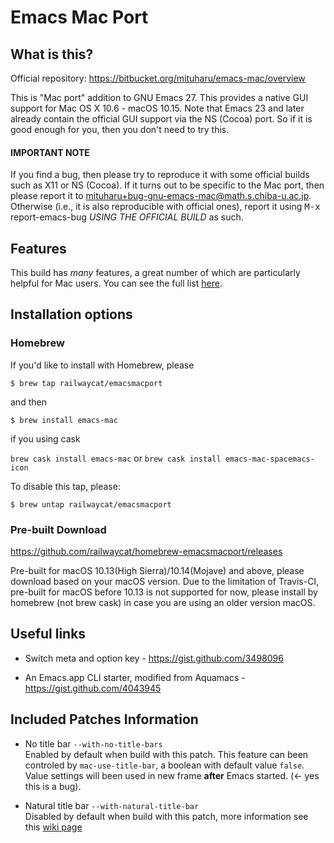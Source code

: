 # Emacs Mac Port

## What is this? ##

Official repository: https://bitbucket.org/mituharu/emacs-mac/overview

This is "Mac port" addition to GNU Emacs 27.  This provides a native
GUI support for Mac OS X 10.6 - macOS 10.15.  Note that Emacs 23 and
later already contain the official GUI support via the NS (Cocoa)
port. So if it is good enough for you, then you don't need to try
this.

#### IMPORTANT NOTE ####

If you find a bug, then please try to reproduce it with some
official builds such as X11 or NS (Cocoa).  If it turns out to be
specific to the Mac port, then please report it to
<a href="mailto:mituharu+bug-gnu-emacs-mac@math.s.chiba-u.ac.jp">mituharu+bug-gnu-emacs-mac@math.s.chiba-u.ac.jp</a>.  Otherwise (i.e.,
it is also reproducible with official ones), report it using <kbd>M-x</kbd>
report-emacs-bug *USING THE OFFICIAL BUILD* as such.

## Features ##
This build has *many* features, a great number of which are particularly helpful for Mac users. You can see the full list <a href="https://bitbucket.org/mituharu/emacs-mac/src/f3402395995bf70e50d6e65f841e44d5f9b4603c/README-mac?at=master&fileviewer=file-view-default">here</a>. 


## Installation options ##


### Homebrew ###
If you'd like to install with Homebrew, please

`$ brew tap railwaycat/emacsmacport`

and then
 
`$ brew install emacs-mac`

if you using cask

`brew cask install emacs-mac` or `brew cask install emacs-mac-spacemacs-icon`

To disable this tap, please:

`$ brew untap railwaycat/emacsmacport`

### Pre-built Download ###

https://github.com/railwaycat/homebrew-emacsmacport/releases

Pre-built for macOS 10.13(High Sierra)/10.14(Mojave) and above, please
download based on your macOS version. Due to the limitation of Travis-CI,
pre-built for macOS before 10.13 is not supported for now, please install by homebrew
(not brew cask) in case you are using an older version macOS. 

## Useful links ##

* Switch meta and option key - https://gist.github.com/3498096

* An Emacs.app CLI starter, modified from Aquamacs - https://gist.github.com/4043945

## Included Patches Information ##

* No title bar
  `--with-no-title-bars`  
  Enabled by default when build with this patch. This feature can been controled by `mac-use-title-bar`, a boolean with default value `false`. Value settings will been used in new frame **after** Emacs started. (<- yes this is a bug).
  
* Natural title bar
  `--with-natural-title-bar`  
  Disabled by default when build with this patch, more information see this [wiki page](https://github.com/railwaycat/homebrew-emacsmacport/wiki/Natural-Title-Bar)
